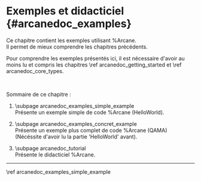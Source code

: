# Exemples et didacticiel {#arcanedoc_examples}

Ce chapitre contient les exemples utilisant %Arcane.  
Il permet de mieux comprendre les chapitres précédents.

Pour comprendre les exemples présentés ici, il est nécessaire d'avoir 
au moins lu et compris les chapitres \ref arcanedoc_getting_started et
\ref arcanedoc_core_types.

<br>

Sommaire de ce chapitre :

1. \subpage arcanedoc_examples_simple_example <br>
  Présente un exemple simple de code %Arcane (HelloWorld).

2. \subpage arcanedoc_examples_concret_example <br>
  Présente un exemple plus complet de code %Arcane (QAMA) (Nécéssite d'avoir lu
  la partie 'HelloWorld' avant).

3. \subpage arcanedoc_tutorial <br>
  Présente le didacticiel %Arcane.

____

<div class="section_buttons">
<span class="next_section_button">
\ref arcanedoc_examples_simple_example
</span>
</div>